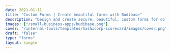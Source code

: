```yaml
---
date: 2021-01-11
title: "Custom Forms | Create beautiful forms with Budibase"
description: "Design and create secure, beautiful, custom forms for collecting data. It's easy thanks to Budibase's fully-editable templates and open-source low code platform."
images: ["/small-business-apps/budibase.png"]
cover: "/internal-tools/templates/hashicorp-scorecard/images/cover.png"
draft: "false"
type: "forms"
layout: single
---
```


